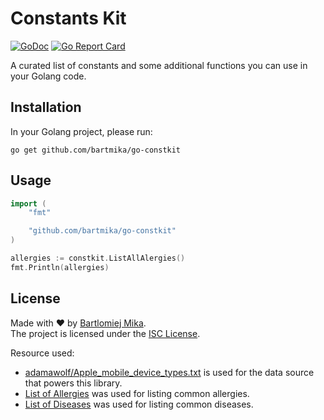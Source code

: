 # Constants Kit
[![GoDoc](https://godoc.org/github.com/gomarkdown/markdown?status.svg)](https://pkg.go.dev/github.com/bartmika/go-constkit)
[![Go Report Card](https://goreportcard.com/badge/github.com/bartmika/go-constkit)](https://goreportcard.com/report/github.com/bartmika/go-constkit)

A curated list of constants and some additional functions you can use in your Golang code.

## Installation

In your Golang project, please run:

```
go get github.com/bartmika/go-constkit
```

## Usage

```go
import (
    "fmt"

    "github.com/bartmika/go-constkit"
)

allergies := constkit.ListAllAlergies()
fmt.Println(allergies)
```

## License
Made with ❤️ by [Bartlomiej Mika](https://bartlomiejmika.com).   
The project is licensed under the [ISC License](LICENSE).

Resource used:

* [adamawolf/Apple_mobile_device_types.txt](https://gist.github.com/adamawolf/3048717) is used for the data source that powers this library.
* [List of Allergies](https://en.wikipedia.org/wiki/List_of_allergens) was used for listing common allergies.
* [List of Diseases](https://en.wikipedia.org/wiki/Lists_of_diseases) was used for listing common diseases.
